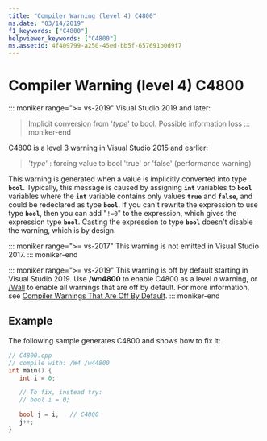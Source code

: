 ```yaml
---
title: "Compiler Warning (level 4) C4800"
ms.date: "03/14/2019"
f1_keywords: ["C4800"]
helpviewer_keywords: ["C4800"]
ms.assetid: 4f409799-a250-45ed-bb5f-657691b0d9f7
---
```

# Compiler Warning (level 4) C4800

::: moniker range=">= vs-2019"
Visual Studio 2019 and later:
> Implicit conversion from '*type*' to bool. Possible information loss
::: moniker-end

C4800 is a level 3 warning in Visual Studio 2015 and earlier:
> '*type*' : forcing value to bool 'true' or 'false' (performance warning)

This warning is generated when a value is implicitly converted into type **`bool`**. Typically, this message is caused by assigning **`int`** variables to **`bool`** variables where the **`int`** variable contains only values **`true`** and **`false`**, and could be redeclared as type **`bool`**. If you can't rewrite the expression to use type **`bool`**, then you can add "`!=0`" to the expression, which gives the expression type **`bool`**. Casting the expression to type **`bool`** doesn't disable the warning, which is by design.

::: moniker range=">= vs-2017"
This warning is not emitted in Visual Studio 2017.
::: moniker-end

::: moniker range=">= vs-2019"
This warning is off by default starting in Visual Studio 2019. Use __/w__*n*__4800__ to enable C4800 as a level *n* warning, or [/Wall](../../build/reference/compiler-option-warning-level.md) to enable all warnings that are off by default. For more information, see [Compiler Warnings That Are Off By Default](../../preprocessor/compiler-warnings-that-are-off-by-default.md).
::: moniker-end

## Example

The following sample generates C4800 and shows how to fix it:

```cpp
// C4800.cpp
// compile with: /W4 /w44800
int main() {
   int i = 0;

   // To fix, instead try:
   // bool i = 0;

   bool j = i;   // C4800
   j++;
}
```
